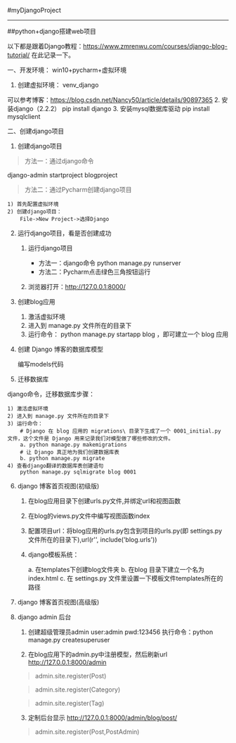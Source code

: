#myDjangoProject
***
##python+django搭建web项目

以下都是跟着Django教程：https://www.zmrenwu.com/courses/django-blog-tutorial/
在此记录一下。

一、开发环境：
win10+pycharm+虚拟环境

1. 创建虚拟环境：
venv_django

可以参考博客：https://blog.csdn.net/Nancy50/article/details/90897365
2. 安装django（2.2.2）
pip install django
3. 安装mysql数据库驱动
pip install mysqlclient

二、创建django项目
1. 创建django项目
>方法一：通过django命令

django-admin startproject blogproject

>方法二：通过Pycharm创建django项目

    1) 首先配置虚拟环境
    2) 创建django项目：
        File->New Project->选择Django

2. 运行django项目，看是否创建成功

    1) 运行django项目

        * 方法一：django命令
            python manage.py runserver
        * 方法二：Pycharm点击绿色三角按钮运行
    2) 浏览器打开：http://127.0.0.1:8000/

3. 创建blog应用
    1) 激活虚拟环境
    2) 进入到 manage.py 文件所在的目录下   
    3) 运行命令： python manage.py startapp blog ，即可建立一个 blog 应用

4. 创建 Django 博客的数据库模型

    编写models代码

5. 迁移数据库

django命令，迁移数据库步骤：

    1) 激活虚拟环境
    2) 进入到 manage.py 文件所在的目录下
    3) 运行命令：
        # Django 在 blog 应用的 migrations\ 目录下生成了一个 0001_initial.py 文件，这个文件是 Django 用来记录我们对模型做了哪些修改的文件。
        a. python manage.py makemigrations 
        # 让 Django 真正地为我们创建数据库表
        b. python manage.py migrate
    4) 查看django翻译的数据库表创建语句
        python manage.py sqlmigrate blog 0001

6. django 博客首页视图(初级版)

    1) 在blog应用目录下创建urls.py文件,并绑定url和视图函数  
    2) 在blog的views.py文件中编写视图函数index   
    3) 配置项目url：将blog应用的urls.py包含到项目的urls.py(即 settings.py 文件所在的目录下),url(r'', include('blog.urls'))  
    4) django模板系统：
    
        a. 在templates下创建blog文件夹
        b. 在blog 目录下建立一个名为 index.html
        c. 在 settings.py 文件里设置一下模板文件templates所在的路径

7. django 博客首页视图(高级版)


8. django admin 后台
    1. 创建超级管理员admin
    user:admin
    pwd:123456
    执行命令：python manage.py createsuperuser
    
    2. 在blog应用下的admin.py中注册模型，然后刷新url
     http://127.0.0.1:8000/admin
    > admin.site.register(Post)
    
    > admin.site.register(Category)
    
    > admin.site.register(Tag)
   
    3. 定制后台显示
     http://127.0.0.1:8000/admin/blog/post/
    > admin.site.register(Post,PostAdmin)
   

